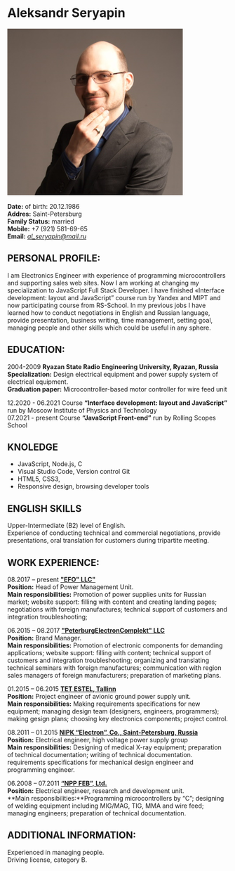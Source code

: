 # Aleksandr Seryapin 

![photo](CVphoto_small.jpg)

**Date:** of birth: 20.12.1986  
**Addres:** Saint-Petersburg  
**Family Status:** married    
**Mobile:** +7 (921) 581-69-65  
**Email:** *al_seryapin@mail.ru*  

## PERSONAL PROFILE:
I am Electronics Engineer with experience of programming microcontrollers and supporting sales web sites. Now I am working at changing my specialization to JavaScript Full Stack Developer. I have finished «Interface development: layout and JavaScript” course run by Yandex and MIPT and now participating course from RS-School. In my previous jobs I have learned how to conduct negotiations in English and Russian language, provide presentation, business writing, time management, setting goal, managing people and other skills which could be useful in any sphere.  


## EDUCATION:  
2004-2009 **Ryazan State Radio Engineering University, Ryazan, Russia**  
**Specialization:**  Design electrical equipment and power supply system of electrical equipment.  
**Graduation paper:** Microcontroller-based motor controller for wire feed unit   

12.2020 - 06.2021	Course **“Interface development: layout and JavaScript”** run by Moscow Institute of Physics and Technology      
07.2021 - present	Course **“JavaScript Front-end”** run by Rolling Scopes School

## KNOLEDGE
* JavaScript, Node.js, C
* Visual Studio Code, Version control Git
* HTML5, CSS3,
* Responsive design, browsing developer tools

## ENGLISH SKILLS
Upper-Intermediate (B2) level  of English.    
Experience of conducting technical and commercial negotiations, provide presentations, oral translation for customers during tripartite meeting. 


## WORK EXPERIENCE:  
08.2017 – present  **["EFO" LLC"](http://efo.ru/)**  
**Position:** Head of Power Management Unit.  
**Main responsibilities:** Promotion of power supplies units for Russian market; website support: filling with content and creating landing pages; negotiations with foreign manufactures; technical support of customers and integration troubleshooting; 

06.2015 – 08.2017  **["PeterburgElectronComplekt" LLC](http://pec.ru)**  
**Position:** Brand Manager.  
**Main responsibilities:** Promotion of electronic components for demanding applications; website support: filling with content; technical support of customers and integration troubleshooting; organizing and translating technical seminars with foreign manufactures; communication with region sales managers of foreign manufacturers; preparation of marketing plans.

01.2015 – 06.2015  **[TET ESTEL, Tallinn](http://www.tet-estel.com/)**   
**Position:** Project engineer of avionic ground power supply unit.  
**Main responsibilities:** Making requirements specifications for new equipment; managing design team (designers, engineers, programmers); making gesign plans; choosing key electronics components; project control.

08.2011 – 01.2015  **[NIPK “Electron”, Co., Saint-Petersburg, Russia](http://electronxray.com/)**  
**Position:** Electrical engineer, high voltage power supply group  
**Main responsibilities:** Designing of medical X-ray equipment; preparation of technical documentation; writing of technical documentation. requirements specifications for mechanical design engineer and programming engineer.

06.2008 – 07.2011	**[“NPP FEB”, Ltd.](http://www.feb.spb.ru/)**      
**Position:** Electrical engineer, research and development unit.   
**Main responsibilities:**Programming microcontrollers by “C”; designing of welding equipment including MIG/MAG, TIG, MMA and wire feed; managing engineers; preparation of technical documentation.


## ADDITIONAL INFORMATION:
Experienced in managing people.   
Driving license, category B.





